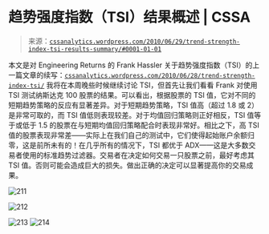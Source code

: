 <!--yml

分类：未分类

日期：2024-05-12 18:22:44

-->

# 趋势强度指数（TSI）结果概述 | CSSA

> 来源：[`cssanalytics.wordpress.com/2010/06/29/trend-strength-index-tsi-results-summary/#0001-01-01`](https://cssanalytics.wordpress.com/2010/06/29/trend-strength-index-tsi-results-summary/#0001-01-01)

本文是对 Engineering Returns 的 Frank Hassler 关于趋势强度指数（TSI）的上一篇文章的续写：[`cssanalytics.wordpress.com/2010/06/28/trend-strength-index-tsi/`](https://cssanalytics.wordpress.com/2010/06/28/trend-strength-index-tsi/) 我将在本周晚些时候继续讨论 TSI，但首先让我们看看 Frank 对使用 TSI 测试纳斯达克 100 股票的结果。可以看出，根据股票的 TSI 值，它对不同的短期趋势策略的反应有显著差异。对于短期趋势策略，TSI 值高（超过 1.8 或 2）是非常可取的，而 TSI 值低则表现较差。对于均值回归策略则正好相反，TSI 值等于或低于 1.5 的股票在与短期均值回归策略配合时表现非常好。相比之下，高 TSI 值的股票表现非常差——实际上在我们自己的测试中，它们使得起始账户余额归零，这是前所未有的！在几乎所有的情况下，TSI 都优于 ADX——这是大多数交易者使用的标准趋势过滤器。交易者在决定如何交易一只股票之前，最好考虑其 TSI 值。否则可能会造成巨大的损失。做出正确的决定可以显著提高你的交易成果。

![211](https://cssanalytics.files.wordpress.com/2010/06/211.jpg)

![212](https://cssanalytics.files.wordpress.com/2010/06/212.jpg)

![213](https://cssanalytics.files.wordpress.com/2010/06/213.jpg) ![214](https://cssanalytics.files.wordpress.com/2010/06/214.jpg)
